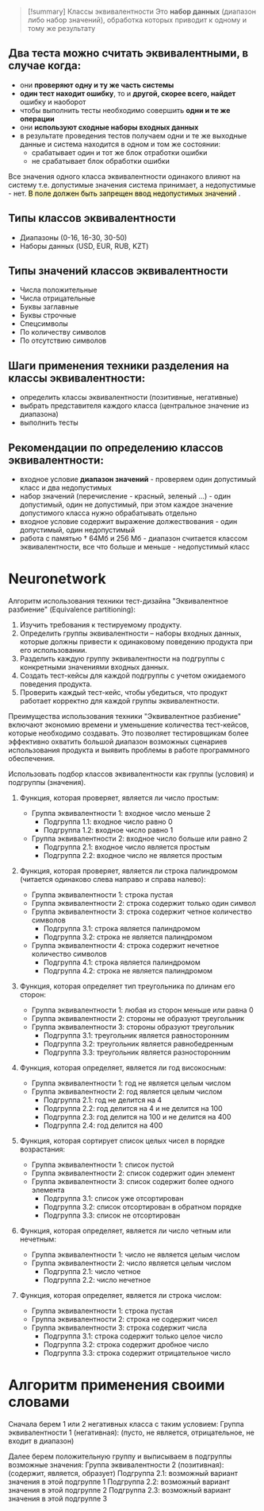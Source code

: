 > [!summary] Классы эквивалентности
> Это **набор данных** (диапазон либо набор значений), обработка которых приводит к одному и тому же результату

## Два теста можно считать эквивалентными, в случае когда:
- они **проверяют одну и ту же часть системы**
- **один тест находит ошибку**, то и **другой, скорее всего, найдет** ошибку и наоборот
- чтобы выполнить тесты необходимо совершить **одни и те же операции**
- они **используют сходные наборы входных данных**
- в результате проведения тестов получаем одни и те же выходные данные и система находится в одном и том же состоянии:
	- срабатывает один и тот же блок отработки ошибки
	- не срабатывает блок обработки ошибки

Все значения одного класса эквивалентности одинакого влияют на систему т.е. допустимые значения система принимает, а недопустимые - нет.
<mark style="background: #FFF3A3A6;">В поле должен быть запрещен ввод недопустимых значений</mark> .
## Типы классов эквивалентности
- Диапазоны (0-16, 16-30, 30-50)
- Наборы данных (USD, EUR, RUB, KZT)
## Типы значений классов эквивалентности
- Числа положительные
- Числа отрицательные
- Буквы заглавные
- Буквы строчные
- Спецсимволы
- По количеству символов
- По отсутствию символов

## Шаги применения техники разделения на классы эквивалентности:
- определить классы эквивалентности (позитивные, негативные)
- выбрать представителя каждого класса (центральное значение из диапазона)
- выполнить тесты

## Рекомендации по определению классов эквивалентности:
- входное условие **диапазон значений** - проверяем один допустимый класс и два недопустимых
- набор значений (перечисление - красный, зеленый ...) - один допустимый, один не допустимый, при этом каждое значение допустимого класса нужно обрабатывать отдельно
- входное условие содержит выражение должествования - один допустимый, один недопустимый
- работа с памятью † 64Мб и 256 Мб - диапазон считается классом эквивалентности, все что больше и меньше - недопустимый класс



# Neuronetwork
Алгоритм использования техники тест-дизайна "Эквивалентное разбиение" (Equivalence partitioning):

1.  Изучить требования к тестируемому продукту.
2.  Определить группы эквивалентности – наборы входных данных, которые должны привести к одинаковому поведению продукта при его использовании.
3.  Разделить каждую группу эквивалентности на подгруппы с конкретными значениями входных данных.
4.  Создать тест-кейсы для каждой подгруппы с учетом ожидаемого поведения продукта.
5.  Проверить каждый тест-кейс, чтобы убедиться, что продукт работает корректно для каждой группы эквивалентности.

Преимущества использования техники "Эквивалентное разбиение" включают экономию времени и уменьшение количества тест-кейсов, которые необходимо создавать. Это позволяет тестировщикам более эффективно охватить большой диапазон возможных сценариев использования продукта и выявить проблемы в работе программного обеспечения.



Использовать подбор классов эквивалентности как группы (условия) и подгруппы (значения).

1.  Функция, которая проверяет, является ли число простым:
    
    -   Группа эквивалентности 1: входное число меньше 2
        -   Подгруппа 1.1: входное число равно 0
        -   Подгруппа 1.2: входное число равно 1
    -   Группа эквивалентности 2: входное число больше или равно 2
        -   Подгруппа 2.1: входное число является простым
        -   Подгруппа 2.2: входное число не является простым
2.  Функция, которая проверяет, является ли строка палиндромом (читается одинаково слева направо и справа налево):
    
    -   Группа эквивалентности 1: строка пустая
    -   Группа эквивалентности 2: строка содержит только один символ
    -   Группа эквивалентности 3: строка содержит четное количество символов
        -   Подгруппа 3.1: строка является палиндромом
        -   Подгруппа 3.2: строка не является палиндромом
    -   Группа эквивалентности 4: строка содержит нечетное количество символов
        -   Подгруппа 4.1: строка является палиндромом
        -   Подгруппа 4.2: строка не является палиндромом
3.  Функция, которая определяет тип треугольника по длинам его сторон:
    
    -   Группа эквивалентности 1: любая из сторон меньше или равна 0
    -   Группа эквивалентности 2: стороны не образуют треугольник
    -   Группа эквивалентности 3: стороны образуют треугольник
        -   Подгруппа 3.1: треугольник является равносторонним
        -   Подгруппа 3.2: треугольник является равнобедренным
        -   Подгруппа 3.3: треугольник является разносторонним

4.  Функция, которая определяет, является ли год високосным:
    
    -   Группа эквивалентности 1: год не является целым числом
    -   Группа эквивалентности 2: год является целым числом
        -   Подгруппа 2.1: год не делится на 4
        -   Подгруппа 2.2: год делится на 4 и не делится на 100
        -   Подгруппа 2.3: год делится на 100 и не делится на 400
        -   Подгруппа 2.4: год делится на 400
5.  Функция, которая сортирует список целых чисел в порядке возрастания:
    
    -   Группа эквивалентности 1: список пустой
    -   Группа эквивалентности 2: список содержит один элемент
    -   Группа эквивалентности 3: список содержит более одного элемента
        -   Подгруппа 3.1: список уже отсортирован
        -   Подгруппа 3.2: список отсортирован в обратном порядке
        -   Подгруппа 3.3: список не отсортирован
6.  Функция, которая определяет, является ли число четным или нечетным:
    
    -   Группа эквивалентности 1: число не является целым числом
    -   Группа эквивалентности 2: число является целым числом
        -   Подгруппа 2.1: число четное
        -   Подгруппа 2.2: число нечетное
7.  Функция, которая определяет, является ли строка числом:
    
    -   Группа эквивалентности 1: строка пустая
    -   Группа эквивалентности 2: строка не содержит чисел
    -   Группа эквивалентности 3: строка содержит числа
        -   Подгруппа 3.1: строка содержит только целое число
        -   Подгруппа 3.2: строка содержит дробное число
        -   Подгруппа 3.3: строка содержит отрицательное число


# Алгоритм применения своими словами
Сначала берем 1 или 2 негативных класса с таким условием:
Группа эквивалентности 1 (негативная): (пусто, не является, отрицательное, не входит в диапазон)

Далее берем положительную группу и выписываем в подгруппы возможные значения:
Группа эквивалентности 2 (позитивная): (содержит, является, образует)
	Подгруппа 2.1: возможный вариант значения в этой подгруппе 1
	Подгруппа 2.2: возможный вариант значения в этой подгруппе 2
	Подгруппа 2.3: возможный вариант значения в этой подгруппе 3
